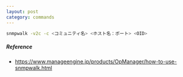 ```yaml
---
layout: post
category: commands
---
```


```sh
snmpwalk -v2c -c <コミュニティ名> <ホスト名：ポート> <OID>
```

##### Reference

- <https://www.manageengine.jp/products/OpManager/how-to-use-snmpwalk.html>
